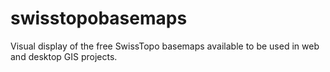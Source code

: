# swisstopobasemaps
Visual display of the free SwissTopo basemaps available to be used in web and desktop GIS projects. 
